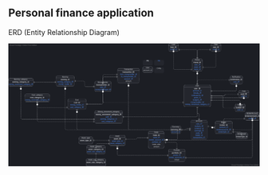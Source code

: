 ## Personal finance application

ERD (Entity Relationship Diagram)

![img_5.png](images/Piggy_Database_Structure.png)